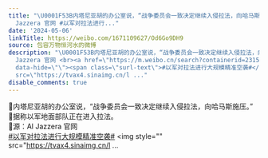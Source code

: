 ```yaml
---
title: "\U0001F53B内塔尼亚胡的办公室说，“战争委员会一致决定继续入侵拉法，向哈马斯施压。”\U0001F53B据称以军地面部队正在进入拉法。\U0001F53B源：Al
  Jazzera 官网 #以军对拉法进行..."
date: '2024-05-06'
linkTitle: https://weibo.com/1671109627/Od6Go9DH9
source: 包容万物恒河水的微博
description: "\U0001F53B内塔尼亚胡的办公室说，“战争委员会一致决定继续入侵拉法，向哈马斯施压。”<br>\U0001F53B据称以军地面部队正在进入拉法。<br>\U0001F53B源：Al
  Jazzera 官网 <br><a href=\"https://m.weibo.cn/search?containerid=231522type%3D1%26t%3D10%26q%3D%23%E4%BB%A5%E5%86%9B%E5%AF%B9%E6%8B%89%E6%B3%95%E8%BF%9B%E8%A1%8C%E5%A4%A7%E8%A7%84%E6%A8%A1%E7%B2%BE%E5%87%86%E7%A9%BA%E8%A2%AD%23&amp;extparam=%23%E4%BB%A5%E5%86%9B%E5%AF%B9%E6%8B%89%E6%B3%95%E8%BF%9B%E8%A1%8C%E5%A4%A7%E8%A7%84%E6%A8%A1%E7%B2%BE%E5%87%86%E7%A9%BA%E8%A2%AD%23\"
  data-hide=\"\"><span class=\"surl-text\">#以军对拉法进行大规模精准空袭#</span></a> <img style=\"\"
  src=\"https://tvax4.sinaimg.cn/l ..."
disable_comments: true
---
```

🔻内塔尼亚胡的办公室说，“战争委员会一致决定继续入侵拉法，向哈马斯施压。”<br>🔻据称以军地面部队正在进入拉法。<br>🔻源：Al Jazzera 官网 <br><a href="https://m.weibo.cn/search?containerid=231522type%3D1%26t%3D10%26q%3D%23%E4%BB%A5%E5%86%9B%E5%AF%B9%E6%8B%89%E6%B3%95%E8%BF%9B%E8%A1%8C%E5%A4%A7%E8%A7%84%E6%A8%A1%E7%B2%BE%E5%87%86%E7%A9%BA%E8%A2%AD%23&amp;extparam=%23%E4%BB%A5%E5%86%9B%E5%AF%B9%E6%8B%89%E6%B3%95%E8%BF%9B%E8%A1%8C%E5%A4%A7%E8%A7%84%E6%A8%A1%E7%B2%BE%E5%87%86%E7%A9%BA%E8%A2%AD%23" data-hide=""><span class="surl-text">#以军对拉法进行大规模精准空袭#</span></a> <img style="" src="https://tvax4.sinaimg.cn/l ...